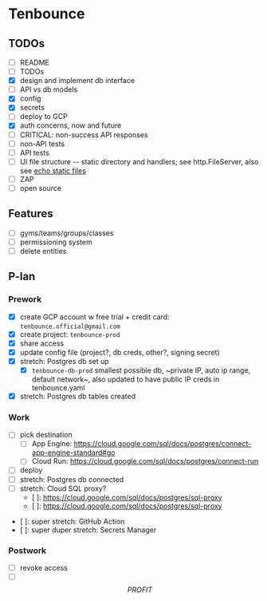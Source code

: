 # Tenbounce

## TODOs

- [ ] README
- [ ] TODOs
- [x] design and implement db interface
- [ ] API vs db models
- [x] config
- [x] secrets
- [ ] deploy to GCP
- [x] auth concerns, now and future
- [ ] CRITICAL: non-success API responses
- [ ] non-API tests
- [ ] API tests
- [ ] UI file structure -- static directory and handlers; see http.FileServer, also see [echo static files](https://echo.labstack.com/docs/static-files)
- [ ] ZAP
- [ ] open source

## Features

- [ ] gyms/teams/groups/classes
- [ ] permissioning system
- [ ] delete entities

## P-lan

### Prework

- [x] create GCP account w free trial + credit card: `tenbounce.official@gmail.com`
- [x] create project: `tenbounce-prod`
- [x] share access
- [x] update config file (project?, db creds, other?, signing secret)
- [x] stretch: Postgres db set up
  - [x] `tenbounce-db-prod` smallest possible db, ~private IP, auto ip range, default network~, also updated to have public IP creds in tenbounce.yaml
- [x] stretch: Postgres db tables created

### Work

- [ ] pick destination
  - [ ] App Engine: https://cloud.google.com/sql/docs/postgres/connect-app-engine-standard#go
  - [ ] Cloud Run: https://cloud.google.com/sql/docs/postgres/connect-run
- [ ] deploy
- [ ] stretch: Postgres db connected
- [ ] stretch: Cloud SQL proxy?
  - [ ]: https://cloud.google.com/sql/docs/postgres/sql-proxy
  - [ ]: https://cloud.google.com/sql/docs/postgres/sql-proxy
- [ ]: super stretch: GitHub Action
- [ ]: super duper stretch: Secrets Manager

### Postwork

- [ ] revoke access
- [ ] $$ PROFIT $$
